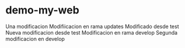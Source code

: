 # demo-my-web
Una modificacion
Modifiicacion en rama updates
Modificado desde test
Nueva modificacion desde test
Modificacion en rama develop
Segunda modificacion en develop
